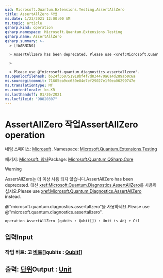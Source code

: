 ```yaml
---
uid: Microsoft.Quantum.Extensions.Testing.AssertAllZero
title: AssertAllZero 작업
ms.date: 1/23/2021 12:00:00 AM
ms.topic: article
qsharp.kind: operation
qsharp.namespace: Microsoft.Quantum.Extensions.Testing
qsharp.name: AssertAllZero
qsharp.summary: >-
  > [!WARNING]

  > AssertAllZero has been deprecated. Please use <xref:Microsoft.Quantum.Diagnostics.AssertAllZero> instead.

  >

  > Please use @"microsoft.quantum.diagnostics.assertallzero".
ms.openlocfilehash: b624f350751918bf4f7d034470a6a4d289ab0c6a
ms.sourcegitcommit: 71605ea9cc630e84e7ef29027e1f0ea06299747e
ms.translationtype: MT
ms.contentlocale: ko-KR
ms.lasthandoff: 01/26/2021
ms.locfileid: "98820307"
---
```

# <a name="assertallzero-operation"></a><span data-ttu-id="67180-102">AssertAllZero 작업</span><span class="sxs-lookup"><span data-stu-id="67180-102">AssertAllZero operation</span></span>

<span data-ttu-id="67180-103">네임 스페이스: [Microsoft](xref:Microsoft.Quantum.Extensions.Testing) .</span><span class="sxs-lookup"><span data-stu-id="67180-103">Namespace: [Microsoft.Quantum.Extensions.Testing](xref:Microsoft.Quantum.Extensions.Testing)</span></span>

<span data-ttu-id="67180-104">패키지: [Microsoft. 양자](https://nuget.org/packages/Microsoft.Quantum.QSharp.Core)</span><span class="sxs-lookup"><span data-stu-id="67180-104">Package: [Microsoft.Quantum.QSharp.Core](https://nuget.org/packages/Microsoft.Quantum.QSharp.Core)</span></span>


> [!WARNING]
> <span data-ttu-id="67180-105">AssertAllZero는 더 이상 사용 되지 않습니다.</span><span class="sxs-lookup"><span data-stu-id="67180-105">AssertAllZero has been deprecated.</span></span> <span data-ttu-id="67180-106">대신 <xref:Microsoft.Quantum.Diagnostics.AssertAllZero>를 사용하십시오.</span><span class="sxs-lookup"><span data-stu-id="67180-106">Please use <xref:Microsoft.Quantum.Diagnostics.AssertAllZero> instead.</span></span>
>
> <span data-ttu-id="67180-107">@"microsoft.quantum.diagnostics.assertallzero"을 사용하세요.</span><span class="sxs-lookup"><span data-stu-id="67180-107">Please use @"microsoft.quantum.diagnostics.assertallzero".</span></span>



```qsharp
operation AssertAllZero (qubits : Qubit[]) : Unit is Adj + Ctl
```


## <a name="input"></a><span data-ttu-id="67180-108">입력</span><span class="sxs-lookup"><span data-stu-id="67180-108">Input</span></span>

### <a name="qubits--qubit"></a><span data-ttu-id="67180-109">작업 비트: 고 [비트](xref:microsoft.quantum.lang-ref.qubit)[]</span><span class="sxs-lookup"><span data-stu-id="67180-109">qubits : [Qubit](xref:microsoft.quantum.lang-ref.qubit)[]</span></span>





## <a name="output--unit"></a><span data-ttu-id="67180-110">출력: [단위](xref:microsoft.quantum.lang-ref.unit)</span><span class="sxs-lookup"><span data-stu-id="67180-110">Output : [Unit](xref:microsoft.quantum.lang-ref.unit)</span></span>

